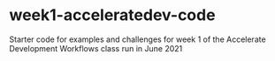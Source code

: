 # week1-acceleratedev-code
Starter code for examples and challenges for week 1 of the Accelerate Development Workflows class run in June 2021
